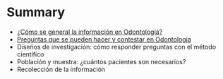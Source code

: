 # Summary

* [¿Cómo se general la información en Odontología?](README.md)
* [Preguntas que se pueden hacer y contestar en Odontología](chapter1.md)
* Diseños de investigación: cómo responder preguntas con el método científico
* Población y muestra: ¿cuántos pacientes son necesarios?
* Recolección de la información

